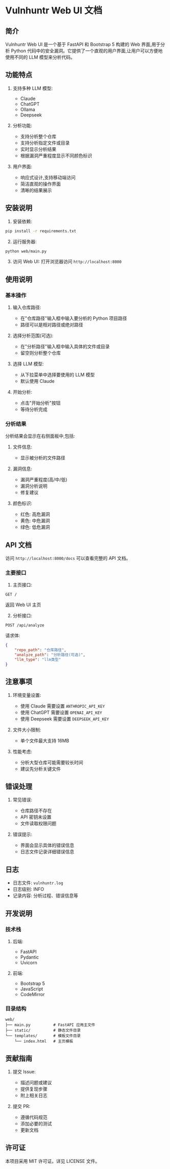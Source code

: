 # Vulnhuntr Web UI 文档

## 简介

Vulnhuntr Web UI 是一个基于 FastAPI 和 Bootstrap 5 构建的 Web 界面,用于分析 Python 代码中的安全漏洞。它提供了一个直观的用户界面,让用户可以方便地使用不同的 LLM 模型来分析代码。

## 功能特点

1. 支持多种 LLM 模型:
   - Claude
   - ChatGPT 
   - Ollama
   - Deepseek

2. 分析功能:
   - 支持分析整个仓库
   - 支持分析指定文件或目录
   - 实时显示分析结果
   - 根据漏洞严重程度显示不同颜色标识

3. 用户界面:
   - 响应式设计,支持移动端访问
   - 简洁直观的操作界面
   - 清晰的结果展示

## 安装说明

1. 安装依赖:
```bash
pip install -r requirements.txt
```

2. 运行服务器:
```bash
python web/main.py
```

3. 访问 Web UI:
打开浏览器访问 `http://localhost:8000`

## 使用说明

### 基本操作

1. 输入仓库路径:
   - 在"仓库路径"输入框中输入要分析的 Python 项目路径
   - 路径可以是相对路径或绝对路径

2. 选择分析范围(可选):
   - 在"分析路径"输入框中输入具体的文件或目录
   - 留空则分析整个仓库

3. 选择 LLM 模型:
   - 从下拉菜单中选择要使用的 LLM 模型
   - 默认使用 Claude

4. 开始分析:
   - 点击"开始分析"按钮
   - 等待分析完成

### 分析结果

分析结果会显示在右侧面板中,包括:

1. 文件信息:
   - 显示被分析的文件路径

2. 漏洞信息:
   - 漏洞严重程度(高/中/低)
   - 漏洞分析说明
   - 修复建议

3. 颜色标识:
   - 红色: 高危漏洞
   - 黄色: 中危漏洞
   - 绿色: 低危漏洞

## API 文档

访问 `http://localhost:8000/docs` 可以查看完整的 API 文档。

### 主要接口

1. 主页接口:
```
GET /
```
返回 Web UI 主页

2. 分析接口:
```
POST /api/analyze
```
请求体:
```json
{
    "repo_path": "仓库路径",
    "analyze_path": "分析路径(可选)",
    "llm_type": "llm类型"
}
```

## 注意事项

1. 环境变量设置:
   - 使用 Claude 需要设置 `ANTHROPIC_API_KEY`
   - 使用 ChatGPT 需要设置 `OPENAI_API_KEY`
   - 使用 Deepseek 需要设置 `DEEPSEEK_API_KEY`

2. 文件大小限制:
   - 单个文件最大支持 16MB

3. 性能考虑:
   - 分析大型仓库可能需要较长时间
   - 建议先分析关键文件

## 错误处理

1. 常见错误:
   - 仓库路径不存在
   - API 密钥未设置
   - 文件读取权限问题

2. 错误提示:
   - 界面会显示具体的错误信息
   - 日志文件记录详细错误信息

## 日志

- 日志文件: `vulnhuntr.log`
- 日志级别: INFO
- 记录内容: 分析过程、错误信息等

## 开发说明

### 技术栈

1. 后端:
   - FastAPI
   - Pydantic
   - Uvicorn

2. 前端:
   - Bootstrap 5
   - JavaScript
   - CodeMirror

### 目录结构

```
web/
├── main.py          # FastAPI 应用主文件
├── static/          # 静态文件目录
└── templates/       # 模板文件目录
    └── index.html   # 主页模板
```

## 贡献指南

1. 提交 Issue:
   - 描述问题或建议
   - 提供复现步骤
   - 附上相关日志

2. 提交 PR:
   - 遵循代码规范
   - 添加必要的测试
   - 更新文档

## 许可证

本项目采用 MIT 许可证。详见 LICENSE 文件。 
